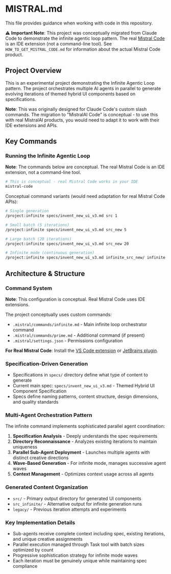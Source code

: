 # MISTRAL.md

This file provides guidance when working with code in this repository.

⚠️ **Important Note**: This project was conceptually migrated from Claude Code to demonstrate the infinite agentic loop pattern. The real [Mistral Code](https://mistral.ai/products/mistral-code) is an IDE extension (not a command-line tool). See `HOW_TO_GET_MISTRAL_CODE.md` for information about the actual Mistral Code product.

## Project Overview

This is an experimental project demonstrating the Infinite Agentic Loop pattern. The project orchestrates multiple AI agents in parallel to generate evolving iterations of themed hybrid UI components based on specifications.

**Note**: This was originally designed for Claude Code's custom slash commands. The migration to "MistralAI Code" is conceptual - to use this with real MistralAI products, you would need to adapt it to work with their IDE extensions and APIs.

## Key Commands

### Running the Infinite Agentic Loop

**Note**: The commands below are conceptual. The real Mistral Code is an IDE extension, not a command-line tool.

```bash
# This is conceptual - real Mistral Code works in your IDE
mistral-code
```

Conceptual command variants (would need adaptation for real Mistral Code APIs):

```bash
# Single generation
/project:infinite specs/invent_new_ui_v3.md src 1

# Small batch (5 iterations)
/project:infinite specs/invent_new_ui_v3.md src_new 5

# Large batch (20 iterations)
/project:infinite specs/invent_new_ui_v3.md src_new 20

# Infinite mode (continuous generation)
/project:infinite specs/invent_new_ui_v3.md infinite_src_new/ infinite
```

## Architecture & Structure

### Command System
**Note**: This configuration is conceptual. Real Mistral Code uses IDE extensions.

The project conceptually uses custom commands:
- `.mistral/commands/infinite.md` - Main infinite loop orchestrator command
- `.mistral/commands/prime.md` - Additional command (if present)  
- `.mistral/settings.json` - Permissions configuration

**For Real Mistral Code**: Install the [VS Code extension](https://marketplace.visualstudio.com/items?itemName=mistralai.mistral-code) or [JetBrains plugin](https://plugins.jetbrains.com/plugin/27493-mistral-code-enterprise).

### Specification-Driven Generation
- Specifications in `specs/` directory define what type of content to generate
- Current main spec: `specs/invent_new_ui_v3.md` - Themed Hybrid UI Component Specification
- Specs define naming patterns, content structure, design dimensions, and quality standards

### Multi-Agent Orchestration Pattern
The infinite command implements sophisticated parallel agent coordination:
1. **Specification Analysis** - Deeply understands the spec requirements
2. **Directory Reconnaissance** - Analyzes existing iterations to maintain uniqueness
3. **Parallel Sub-Agent Deployment** - Launches multiple agents with distinct creative directions
4. **Wave-Based Generation** - For infinite mode, manages successive agent waves
5. **Context Management** - Optimizes context usage across all agents

### Generated Content Organization
- `src/` - Primary output directory for generated UI components
- `src_infinite/` - Alternative output for infinite generation runs
- `legacy/` - Previous iteration attempts and experiments

### Key Implementation Details
- Sub-agents receive complete context including spec, existing iterations, and unique creative assignments
- Parallel execution managed through Task tool with batch sizes optimized by count
- Progressive sophistication strategy for infinite mode waves
- Each iteration must be genuinely unique while maintaining spec compliance